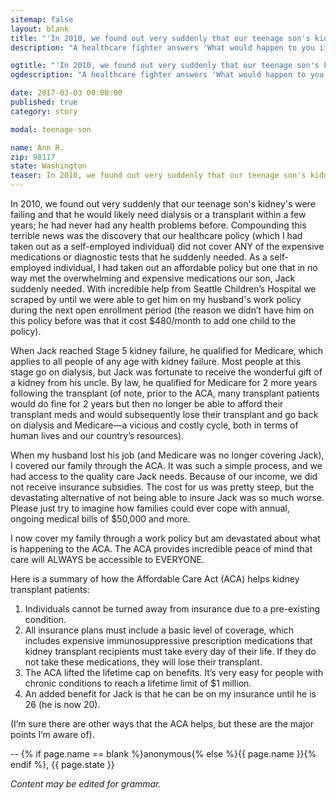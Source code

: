 ```yaml
---
sitemap: false
layout: blank
title: "'In 2010, we found out very suddenly that our teenage son's kidney's were failing ' | F4H"
description: "A healthcare fighter answers 'What would happen to you if the ACA was repealed? What your health insurance coverage was like before versus after the ACA was passed?'"

ogtitle: "'In 2010, we found out very suddenly that our teenage son's kidney's were failing ' | F4H"
ogdescription: "A healthcare fighter answers 'What would happen to you if the ACA was repealed? What your health insurance coverage was like before versus after the ACA was passed?'"

date: 2017-03-03 00:00:00
published: true
category: story

modal: teenage-son

name: Ann R.
zip: 98117
state: Washington
teaser: In 2010, we found out very suddenly that our teenage son's kidney's were failing and that he would likely need dialysis or a transplant within a few years.
---
```


In 2010, we found out very suddenly that our teenage son's kidney's were failing and that he would likely need dialysis or a transplant within a few years; he had never had any health problems before. Compounding this terrible news was the discovery that our healthcare policy (which I had taken out as a self-employed individual) did not cover ANY of the expensive medications or diagnostic tests that he suddenly needed. As a self-employed individual, I had taken out an affordable policy but one that in no way met the overwhelming and expensive medications our son,  Jack suddenly needed. With incredible help from Seattle Children’s Hospital we scraped by until we were able to get him on my husband's work policy during the next open enrollment period (the reason we didn’t have him on this policy before was that it cost $480/month to add one child to the policy).

When Jack reached Stage 5 kidney failure, he qualified for Medicare, which applies to all people of any age with kidney failure. Most people at this stage go on dialysis, but Jack was fortunate to receive the wonderful gift of a kidney from his uncle. By law, he qualified for Medicare for 2 more years following the transplant (of note, prior to the ACA, many transplant patients would do fine for 2 years but then no longer be able to afford their transplant meds and would subsequently lose their transplant and go back on dialysis and Medicare—a vicious and costly cycle, both in terms of human lives and our country’s resources).

When my husband lost his job (and Medicare was no longer covering Jack), I covered our family through the ACA. It was such a simple process, and we had access to the quality care Jack needs. Because of our income, we did not receive insurance subsidies. The cost for us was pretty steep, but the devastating alternative of not being able to insure Jack was so much worse. Please just try to imagine how families could ever cope with annual, ongoing medical bills of $50,000 and more.

I now cover my family through a work policy but am devastated about what is happening to the ACA. The ACA provides incredible peace of mind that care will ALWAYS be accessible to EVERYONE.

Here is a summary of how the Affordable Care Act (ACA) helps kidney transplant patients:

1. Individuals cannot be turned away from insurance due to a pre-existing condition.
2. All insurance plans must include a basic level of coverage, which includes expensive immunosuppressive prescription medications that kidney transplant recipients must take every day of their life. If they do not take these medications, they will lose their transplant.
3. The ACA lifted the lifetime cap on benefits. It’s very easy for people with chronic conditions to reach a lifetime limit of $1 million.
4. An added benefit for Jack is that he can be on my insurance until he is 26 (he is now 20).

(I’m sure there are other ways that the ACA helps, but these are the major points I’m aware of).

-- {% if page.name == blank %}anonymous{% else %}{{ page.name }}{% endif %}, {{ page.state }}

*Content may be edited for grammar.*